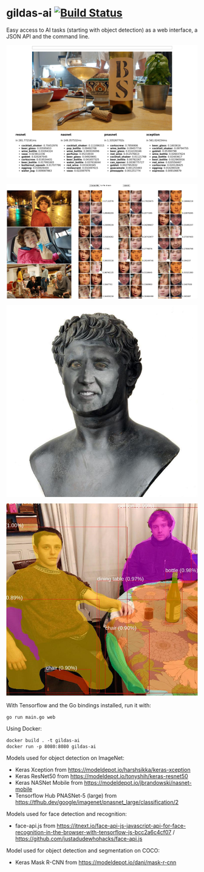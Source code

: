 # gildas-ai [![Build Status](https://travis-ci.org/GildasCh/gildas-ai.svg?branch=master)](https://travis-ci.org/GildasCh/gildas-ai)

Easy access to AI tasks (starting with object detection) as a web
interface, a JSON API and the command line.

![wine](wine.png)

![faces](faces.png)

![faceswap](static/faceswap.jpg)

![masks](static/masks.jpg)

With Tensorflow and the Go bindings installed, run it with:

```
go run main.go web
```

Using Docker:

```
docker build . -t gildas-ai
docker run -p 8080:8080 gildas-ai
```

Models used for object detection on ImageNet:

- Keras Xception from https://modeldepot.io/harshsikka/keras-xception
- Keras ResNet50 from https://modeldepot.io/tonyshih/keras-resnet50
- Keras NASNet Mobile from https://modeldepot.io/jbrandowski/nasnet-mobile
- Tensorflow Hub PNASNet-5 (large) from https://tfhub.dev/google/imagenet/pnasnet_large/classification/2

Models used for face detection and recognition:

- face-api.js from https://itnext.io/face-api-js-javascript-api-for-face-recognition-in-the-browser-with-tensorflow-js-bcc2a6c4cf07 / https://github.com/justadudewhohacks/face-api.js

Model used for object detection and segmentation on COCO:

- Keras Mask R-CNN from https://modeldepot.io/dani/mask-r-cnn
